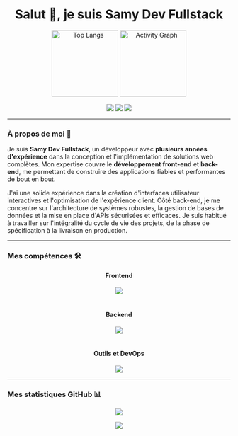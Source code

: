 <div align="center">
  <h1>Salut 👋, je suis Samy Dev Fullstack</h1>
</div>

<p align="center">
  <a href="https://github.com/samydevfullstack?tab=repositories"><img alt="Top Langs" height="150px" src="https://github-readme-stats.vercel.app/api?username=samydevfullstack&show_icons=true&locale=fr&theme=dark" /></a>
  <a href="https://github.com/samydevfullstack?tab=repositories"><img alt="Activity Graph" height="150px" src="https://github-readme-activity-graph.vercel.app/graph?username=samydevfullstack&bg_color=191E24&color=75a6c3&line=75a6c3&point=75a6c3&theme=dark" /></a>
</p>

<p align="center">
  <a href="https://www.linkedin.com/in/votre-linkedin/"><img src="https://img.shields.io/badge/-LinkedIn-blue?style=for-the-badge&logo=linkedin&logoColor=white" /></a>
  <a href="mailto:votre-email@example.com"><img src="https://img.shields.io/badge/-Email-c14438?style=for-the-badge&logo=gmail&logoColor=white" /></a>
  <a href="https://votre-site-web.com"><img src="https://img.shields.io/badge/-Portfolio-orange?style=for-the-badge&logo=netlify&logoColor=white" /></a>
</p>

---

### À propos de moi 🚀

Je suis **Samy Dev Fullstack**, un développeur avec **plusieurs années d'expérience** dans la conception et l'implémentation de solutions web complètes. Mon expertise couvre le **développement front-end** et **back-end**, me permettant de construire des applications fiables et performantes de bout en bout.

J'ai une solide expérience dans la création d'interfaces utilisateur interactives et l'optimisation de l'expérience client. Côté back-end, je me concentre sur l'architecture de systèmes robustes, la gestion de bases de données et la mise en place d'APIs sécurisées et efficaces. Je suis habitué à travailler sur l'intégralité du cycle de vie des projets, de la phase de spécification à la livraison en production.

---

### Mes compétences 🛠️

<div align="center">
  <h4>Frontend</h4>
  <a href="#"><img src="https://skillicons.dev/icons?i=react,nextjs,typescript,javascript,html,css,tailwind,vite" /></a>
</div>
<br>
<div align="center">
  <h4>Backend</h4>
  <a href="#"><img src="https://skillicons.dev/icons?i=nodejs,express,mongodb,postgresql,mysql,python,django,java,spring" /></a>
</div>
<br>
<div align="center">
  <h4>Outils et DevOps</h4>
  <a href="#"><img src="https://skillicons.dev/icons?i=git,github,docker,aws,kubernetes,nginx,figma" /></a>
</div>

---

### Mes statistiques GitHub 📊

<p align="center">
  <img src="https://github-readme-stats.vercel.app/api/top-langs/?username=samydevfullstack&layout=compact&langs_count=6&theme=dark" />
</p>

<div align="center">
  <img src="https://github-profile-trophy.vercel.app/?username=samydevfullstack&theme=dracula&no-frame=true" />
</div>
